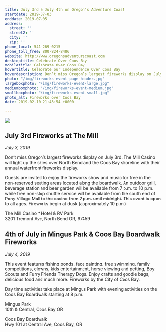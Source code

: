 ```yaml
---
title: July 3rd & July 4th on Oregon's Adventure Coast
startdate: 2019-07-03
enddate: 2019-07-05
address:
  street: ''
  street2: ''
  city: ''
  zip: ''
phone_local: 541-269-0215
phone_toll_free: 800-824-8486
website: http://www.oregonsadventurecoast.com
desktoptitle: Celebrate Over Coos Bay
mobiletitle: Celebrate Over Coos Bay
hovertitle: Celebrate our Independence Over Coos Bay
hoverdescription: Don’t miss Oregon’s largest fireworks display on July 3rd!
photo: "/img/fireworks-event-page-header.jpg"
largeboxphoto: "/img/fireworks-event-large.jpg"
mediumboxphoto: "/img/fireworks-event-medium.jpg"
smallboxphoto: "/img/fireworks-event-small.jpg"
photo_alt: Fireworks over Coos Bay
date: 2019-02-10 21:43:54 +0000

---
```

![](/img/fireworks-event-blog-695x322.jpg)

## July 3rd Fireworks at The Mill

_July 3, 2019_

Don’t miss Oregon’s largest fireworks display on July 3rd. The Mill Casino will light up the skies over North Bend and the Coos Bay shoreline with their annual waterfront fireworks display.

Guests are invited to enjoy the fireworks show and music for free in the non-reserved seating areas located along the boardwalk. An outdoor grill, beverage station and beer garden will be available from 7 p.m. to 10 p.m. while free non-stop shuttle service will be available from the south end of Pony Village Mall to the casino from 7 p.m. until midnight. This event is open to all ages. Fireworks begin at dusk (approximately 10 p.m.)

The Mill Casino * Hotel & RV Park  
3201 Tremont Ave, North Bend OR, 97459

## 4th of July in Mingus Park & Coos Bay Boardwalk Fireworks

_July 4, 2019_

This event features fishing ponds, face painting, free swimming, family competitions, clowns, kids entertainment, horse viewing and petting, Boy Scouts and Furry Friends Therapy Dogs. Enjoy crafts and goodie bags, delicious food and much more. Fireworks by the City of Coos Bay.

Day time activities take place at Mingus Park with evening activities on the Coos Bay Boardwalk starting at 8 p.m.

Mingus Park  
10th & Central, Coos Bay OR

Coos Bay Boardwalk  
Hwy 101 at Central Ave, Coos Bay, OR
